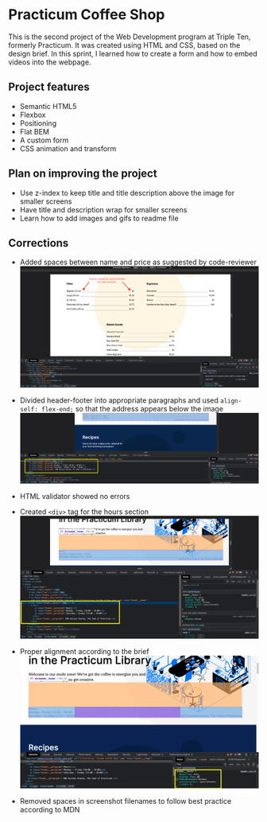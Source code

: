 # Practicum Coffee Shop

This is the second project of the Web Development program at Triple Ten, formerly Practicum. It was created using HTML and CSS, based on the design brief. In this sprint, I learned how to create a form and how to embed videos into the webpage.

## Project features

- Semantic HTML5
- Flexbox
- Positioning
- Flat BEM
- A custom form
- CSS animation and transform

## Plan on improving the project

- Use z-index to keep title and title description above the image for smaller screens
- Have title and description wrap for smaller screens
- Learn how to add images and gifs to readme file

## Corrections

- Added spaces between name and price as suggested by code-reviewer
  ![](images/screenshot_menu-2023-06-26-11.33.01PM.png)

- Divided header-footer into appropriate paragraphs and used `align-self: flex-end;` so that the address appears below the image
  ![](images/screenshot_header-2023-06-26-11.44.03PM.png)

- HTML validator showed no errors

- Created `<div>` tag for the hours section
  ![](images/screenshot_div-for-hours-2023-06-27-9.29.37PM.png)

- Proper alignment according to the brief
  ![](images/screenshot_remove-flex-direction-colulmn-2023-06-27-9.48.46PM.png)

- Removed spaces in screenshot filenames to follow best practice according to MDN
